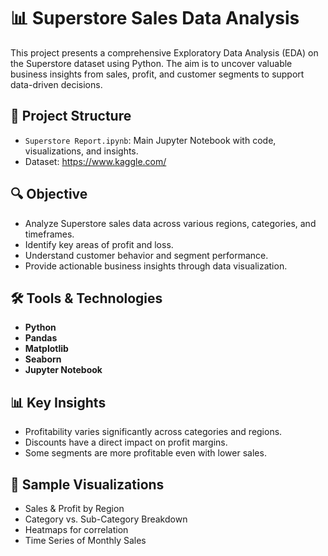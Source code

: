 # 📊 Superstore Sales Data Analysis

This project presents a comprehensive Exploratory Data Analysis (EDA) on the Superstore dataset using Python. The aim is to uncover valuable business insights from sales, profit, and customer segments to support data-driven decisions.

## 📁 Project Structure

- `Superstore Report.ipynb`: Main Jupyter Notebook with code, visualizations, and insights.
- Dataset: https://www.kaggle.com/

## 🔍 Objective

- Analyze Superstore sales data across various regions, categories, and timeframes.
- Identify key areas of profit and loss.
- Understand customer behavior and segment performance.
- Provide actionable business insights through data visualization.

## 🛠️ Tools & Technologies

- **Python**
- **Pandas**
- **Matplotlib**
- **Seaborn**
- **Jupyter Notebook**

## 📊 Key Insights

- Profitability varies significantly across categories and regions.
- Discounts have a direct impact on profit margins.
- Some segments are more profitable even with lower sales.

## 📸 Sample Visualizations

- Sales & Profit by Region
- Category vs. Sub-Category Breakdown
- Heatmaps for correlation
- Time Series of Monthly Sales
